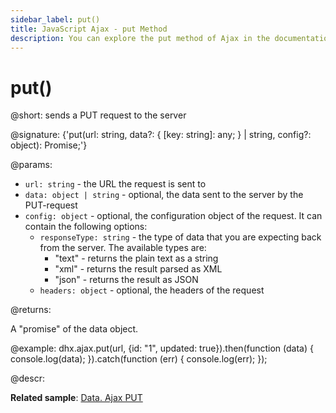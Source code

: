 ```yaml
---
sidebar_label: put()
title: JavaScript Ajax - put Method 
description: You can explore the put method of Ajax in the documentation of the DHTMLX JavaScript UI library. Browse developer guides and API reference, try out code examples and live demos, and download a free 30-day evaluation version of DHTMLX Suite.
---
```


# put()

@short: sends a PUT request to the server

@signature: {'put<T>(url: string, data?: { [key: string]: any; } | string, config?: object): Promise<T>;'}

@params:
- `url: string` - the URL the request is sent to
- `data: object | string` - optional, the data sent to the server by the PUT-request
- `config: object` - optional, the configuration object of the request. It can contain the following options:
    - `responseType: string` - the type of data that you are expecting back from the server. The available types are:
        - "text" - returns the plain text as a string
        - "xml" - returns the result parsed as XML
        - "json" - returns the result as JSON
    - `headers: object` - optional, the headers of the request

@returns:

A "promise" of the data object.

@example:
dhx.ajax.put(url, {id: "1", updated: true}).then(function (data) {
	console.log(data);
}).catch(function (err) {
	console.log(err);
});

@descr:

**Related sample**: [Data. Ajax PUT](https://snippet.dhtmlx.com/i4v52yj8)
